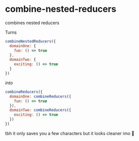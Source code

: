 # combine-nested-reducers
combines nested reducers

Turns

```javascript
combineNestedReducers({
  domainOne: {
    fun: () => true
  },
  domainTwo: {
    exciting: () => true
  }
})
```

*into*

```javascript
combineReducers({
  domainOne: combineReducers({
    fun: () => true
  }),
  domainTwo: combineReducers({
    exciting: () => true
  })
})
```

tbh it only saves you a few characters but it looks cleaner imo :rocket:
